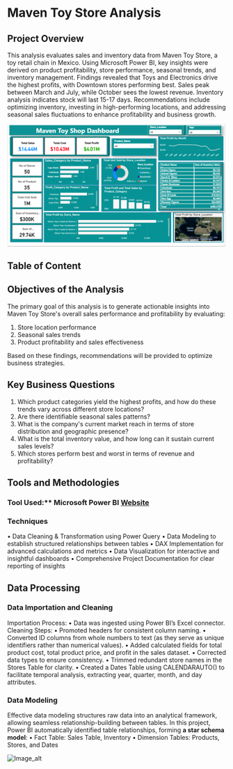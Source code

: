 # Maven Toy Store Analysis


## Project Overview
This analysis evaluates sales and inventory data from Maven Toy Store, a toy retail chain in Mexico. Using Microsoft Power BI, key insights were derived on product profitability, store performance, seasonal trends, and inventory management. Findings revealed that Toys and Electronics drive the highest profits, with Downtown stores performing best. Sales peak between March and July, while October sees the lowest revenue. Inventory analysis indicates stock will last 15-17 days. Recommendations include optimizing inventory, investing in high-performing locations, and addressing seasonal sales fluctuations to enhance profitability and business growth.


![image alt](https://github.com/JoshuaGee-bit/PowerBi-Project/blob/1b29b187cd14e1241c2516f5e2d9e514987511c5/Screenshot%202025-07-23%20195934.png)


## Table of Content


## Objectives of the Analysis 
The primary goal of this analysis is to generate actionable insights into Maven Toy Store's overall sales 
performance and profitability by evaluating: 
1. Store location performance 
2. Seasonal sales trends 
3. Product profitability and sales effectiveness
   
Based on these findings, recommendations will be provided to optimize business strategies.

## Key Business Questions 
1. Which product categories yield the highest profits, and how do these trends vary across different store locations? 
2. Are there identifiable seasonal sales patterns? 
3. What is the company's current market reach in terms of store distribution and geographic presence? 
4. What is the total inventory value, and how long can it sustain current sales levels? 
5. Which stores perform best and worst in terms of revenue and profitability?

## Tools and Methodologies 
### Tool Used:** **Microsoft Power BI**  [Website](https://www.microsoft.com/en-us/power-platform/products/power-bi)

### Techniques 
• Data Cleaning & Transformation using Power Query 
• Data Modeling to establish structured relationships between tables 
• DAX Implementation for advanced calculations and metrics 
• Data Visualization for interactive and insightful dashboards 
• Comprehensive Project Documentation for clear reporting of insights

## Data Processing 

### Data Importation and Cleaning 
Importation Process: 
• Data was ingested using Power BI’s Excel connector. 
Cleaning Steps: 
• Promoted headers for consistent column naming. 
• Converted ID columns from whole numbers to text (as they serve as unique identifiers rather than numerical values). 
• Added calculated fields for total product cost, total product price, and profit in the sales dataset. 
• Corrected data types to ensure consistency. 
• Trimmed redundant store names in the Stores Table for clarity. 
• Created a Dates Table using CALENDARAUTO() to facilitate temporal analysis, extracting year, quarter, month, and day attributes. 

### Data Modeling 
Effective data modeling structures raw data into an analytical framework, allowing seamless relationship-building between tables. In this project, Power BI automatically identified table relationships, forming **a star schema model**: 
• Fact Table: Sales Table, Inventory 
• Dimension Tables: Products, Stores, and Dates

![Image_alt]()
